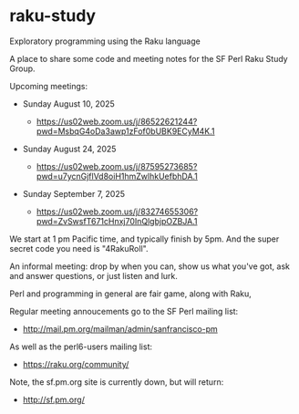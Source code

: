 # raku-study
Exploratory programming using the Raku language

A place to share some code and meeting notes for the SF Perl Raku Study Group.

Upcoming meetings:

*  Sunday August 10, 2025 
    *  https://us02web.zoom.us/j/86522621244?pwd=MsbqG4oDa3awp1zFof0bUBK9ECyM4K.1

*  Sunday August 24, 2025 
    *  https://us02web.zoom.us/j/87595273685?pwd=u7ycnGjflVd8oiH1hmZwlhkUefbhDA.1

*  Sunday September  7, 2025 
    *  https://us02web.zoom.us/j/83274655306?pwd=ZvSwsfT671cHnxj70InQlgbjpOZBJA.1

We start at 1 pm Pacific time, and typically finish by 5pm.
And the super secret code you need is "4RakuRoll".

An informal meeting: drop by when you can, show us what you've got,
ask and answer questions, or just listen and lurk.

Perl and programming in general are fair game, along with Raku, 

Regular meeting annoucements go to the SF Perl mailing list:

*  http://mail.pm.org/mailman/admin/sanfrancisco-pm

As well as the perl6-users mailing list:

*  https://raku.org/community/


Note, the sf.pm.org site is currently down, but will return:

*  http://sf.pm.org/


